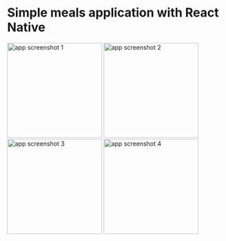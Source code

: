 # Simple meals application with React Native

<img src="https://github.com/manos96n-dev/meals-application-react-native/assets/76110584/226eb2a3-395c-4e6d-ab73-542a23f45ea3.png" alt="app screenshot 1" width="220" />
<img src="https://github.com/manos96n-dev/meals-application-react-native/assets/76110584/9e0d85f9-3865-45d9-888a-52c83e565c7d.png" alt="app screenshot 2" width="220" />
<img src="https://github.com/manos96n-dev/meals-application-react-native/assets/76110584/f71b3ebc-c1d1-4ff0-b9b0-1bbb6a6ee27d.png" alt="app screenshot 3" width="220" />
<img src="https://github.com/manos96n-dev/meals-application-react-native/assets/76110584/4b784f03-37ac-4ade-8cba-a01aca8cfad0.png" alt="app screenshot 4" width="220" />
